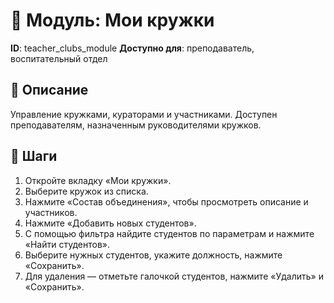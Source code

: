 # 📘 Модуль: Мои кружки
**ID**: teacher_clubs_module
**Доступно для**: преподаватель, воспитательный отдел

## 📝 Описание
Управление кружками, кураторами и участниками. Доступен преподавателям, назначенным руководителями кружков.

## 🩜 Шаги
1. Откройте вкладку «Мои кружки».
2. Выберите кружок из списка.
3. Нажмите «Состав объединения», чтобы просмотреть описание и участников.
4. Нажмите «Добавить новых студентов».
5. С помощью фильтра найдите студентов по параметрам и нажмите «Найти студентов».
6. Выберите нужных студентов, укажите должность, нажмите «Сохранить».
7. Для удаления — отметьте галочкой студентов, нажмите «Удалить» и «Сохранить».
